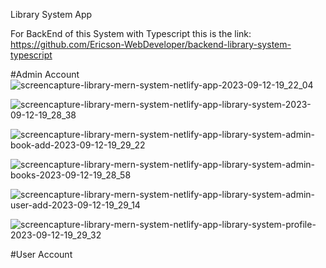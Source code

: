 Library System App

For BackEnd of this System with Typescript this is the link: https://github.com/Ericson-WebDeveloper/backend-library-system-typescript

#Admin Account
![screencapture-library-mern-system-netlify-app-2023-09-12-19_22_04](https://github.com/Ericson-WebDeveloper/Library-System/assets/60337201/564c8784-98de-465f-b487-f1f1330c8e34)

![screencapture-library-mern-system-netlify-app-library-system-2023-09-12-19_28_38](https://github.com/Ericson-WebDeveloper/Library-System/assets/60337201/31fa5950-c954-4301-a691-1c7e0136cda1)

![screencapture-library-mern-system-netlify-app-library-system-admin-book-add-2023-09-12-19_29_22](https://github.com/Ericson-WebDeveloper/Library-System/assets/60337201/fb414f5d-3c90-4645-9fbf-a12831528123)

![screencapture-library-mern-system-netlify-app-library-system-admin-books-2023-09-12-19_28_58](https://github.com/Ericson-WebDeveloper/Library-System/assets/60337201/07c34405-1cbf-47f8-97de-7cdaa3fc6031)

![screencapture-library-mern-system-netlify-app-library-system-admin-user-add-2023-09-12-19_29_14](https://github.com/Ericson-WebDeveloper/Library-System/assets/60337201/c6ef2d67-85e6-4d15-be0b-e25780ecba41)

![screencapture-library-mern-system-netlify-app-library-system-profile-2023-09-12-19_29_32](https://github.com/Ericson-WebDeveloper/Library-System/assets/60337201/a7ebf217-7aba-4a68-8935-48824fb4ac31)

#User Account
